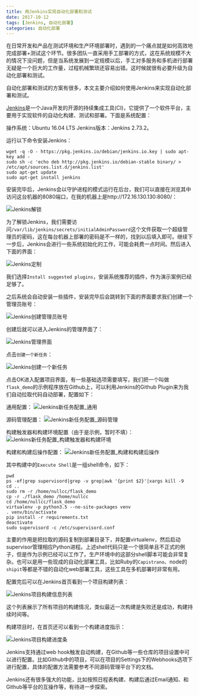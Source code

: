```yaml
---
title: 用Jenkins实现自动化部署和测试
date: 2017-10-12
tags: [Jenkins, 自动化部署]
categories: 自动化部署
---
```


在日常开发和产品在测试环境和生产环境部署时，遇到的一个痛点就是如何高效地完成部署+测试这个环节。很多团队一直采用手工部署的方式，这在系统规模不大的情况下没问题，但是当系统发展到一定规模以后，手工对多服务和多机进行部署无疑是一个巨大的工作量，过程机械繁琐还容易出错。这时候就很有必要升级为自动化部署和测试。

<!--more-->

自动化部署和测试的方案有很多，本文主要介绍如何使用Jenkins来实现自动化部署和测试。

[Jenkins](https://jenkins.io/)是一个Java开发的开源的持续集成工具(CI)，它提供了一个软件平台，主要用于实现软件的自动化构建、测试和部署。下面是系统配置：

操作系统：Ubuntu 16.04 LTS
Jenkins版本：Jenkins 2.73.2。

运行以下命令安装Jenkins：

```shell
wget -q -O - https://pkg.jenkins.io/debian/jenkins.io.key | sudo apt-key add -
sudo sh -c 'echo deb http://pkg.jenkins.io/debian-stable binary/ > /etc/apt/sources.list.d/jenkins.list'
sudo apt-get update
sudo apt-get install jenkins
```

安装完毕后，Jenkins会以守护进程的模式运行在后台，我们可以直接在浏览其中访问这台机器的8080端口，在我的机器上是http://172.16.130.130:8080/：

![Jenkins解锁](/assets/images/post_imgs/jenkins_1.png)

为了解锁Jenkins，我们需要访问`/var/lib/jenkins/secrets/initialAdminPassword`这个文件获取一个超级管理员的密码，这在每台机器上部署的密码是不一样的，找到以后填入即可。继续下一步后，Jenkins会进行一些系统初始化的工作，可能会耗费一点时间。然后进入下面的界面：

![Jenkins定制](/assets/images/post_imgs/jenkins_2.png)

我们选择`Install suggested plugins`，安装系统推荐的插件，作为演示案例已经足够了。

之后系统会自动安装一些插件，安装完毕后会跳转到下面的界面要求我们创建一个管理员账号：

![Jenkins创建管理员账号](/assets/images/post_imgs/jenkins_3.png)

创建后就可以进入Jenkins的管理界面了：

![Jenkins管理界面](/assets/images/post_imgs/jenkins_4.png)

点击`创建一个新任务`：

![Jenkins创建一个新任务](/assets/images/post_imgs/jenkins_5.png)

点击OK进入配置项目界面，有一些基础选项需要填写，我们把一个叫做`flask_demo`的示例程序放在Github上，可以利用Jenkins的Github Plugin来为我们自动拉取代码自动部署，配置如下：

通用配置：
![Jenkins新任务配置_通用](/assets/images/post_imgs/jenkins_6.png)

源码管理配置：
![Jenkins新任务配置_源码管理](/assets/images/post_imgs/jenkins_7.png)

构建触发器和构建环境配置（由于是示例，暂时不填）：
![Jenkins新任务配置_构建触发器和构建环境](/assets/images/post_imgs/jenkins_8.png)

构建和构建后操作配置：
![Jenkins新任务配置_构建和构建后操作](/assets/images/post_imgs/jenkins_9.png)

其中构建中的`Execute Shell`是一组shell命令，如下：

```shell
pwd
ps -ef|grep supervisord|grep -v grep|awk '{print $2}'|xargs kill -9
cd ..
sudo rm -r /home/nullcc/flask_demo
cp -r ./flask_demo /home/nullcc
cd /home/nullcc/flask_demo
virtualenv -p python3.5 --no-site-packages venv
. venv/bin/activate
pip install -r requirements.txt
deactivate
sudo supervisord -c /etc/supervisord.conf
```

主要的作用是把拉取的源码复制到部署目录下，并配置virtualenv，然后启动supervisor管理相应Python进程。上述shell代码只是一个很简单且不正式的例子，但是作为示例已经可以工作了。生产环境中的这部分shell脚本可能会非常复杂。也可以是用一些现成的自动化部署工具，比如Ruby的`Capistrano`、node的`shipit`等都是不错的自动化web部署工具，这些工具在多机部署时非常有用。

配置完后可以在Jenkins首页看到一个项目构建列表：

![Jenkins项目构建信息列表](/assets/images/post_imgs/jenkins_10.png)

这个列表展示了所有项目的构建情况，类似最近一次构建是失败还是成功，构建持续时间等。

构建项目时，在首页还可以看到一个构建进度指示：

![Jenkins项目构建进度条](/assets/images/post_imgs/jenkins_11.png)

Jenkins支持通过web hook触发自动构建，在Github等一些仓库的项目设置中可以进行配置。比如Github中的项目，可以在项目的Settings下的Webhooks选项下进行配置，具体的配置方法需要参考不同源码管理平台下的文档。

Jenkins还有很多强大的功能，比如按照日程表构建、构建后通过Email通知、和Github等平台的互操作等，有待进一步探索。
